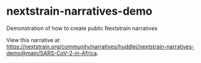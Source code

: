 # nextstrain-narratives-demo
Demonstration of how to create public Nextstrain narratives

View this narrative at https://nextstrain.org/community/narratives/huddlej/nextstrain-narratives-demo@main/SARS-CoV-2-in-Africa.
